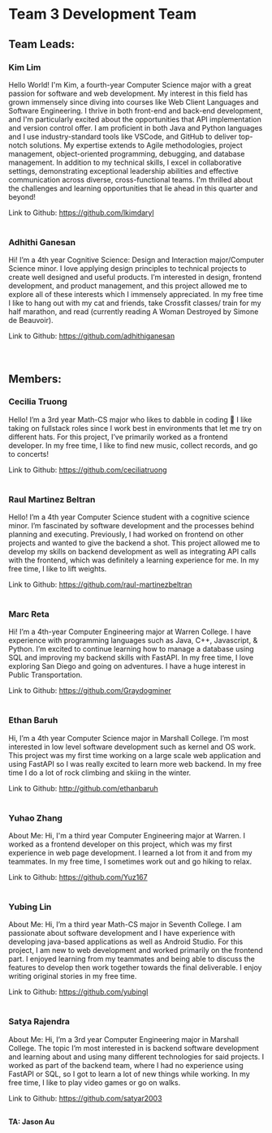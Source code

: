 # Team 3 Development Team

## Team Leads: 
### Kim Lim
Hello World! I'm Kim, a fourth-year Computer Science major with a great passion for software and web development. My interest in this field has grown immensely since diving into courses like Web Client Languages and Software Engineering. I thrive in both front-end and back-end development, and I'm particularly excited about the opportunities that API implementation and version control offer. I am proficient in both Java and Python languages and I use industry-standard tools like VSCode, and GitHub to deliver top-notch solutions. My expertise extends to Agile methodologies, project management, object-oriented programming, debugging, and database management. In addition to my technical skills, I excel in collaborative settings, demonstrating exceptional leadership abilities and effective communication across diverse, cross-functional teams. I'm thrilled about the challenges and learning opportunities that lie ahead in this quarter and beyond!
 
Link to Github: https://github.com/lkimdaryl
<br><br>
### Adhithi Ganesan
Hi! I’m a 4th year Cognitive Science: Design and Interaction major/Computer Science minor. I love applying design principles to technical projects to create well designed and useful products. I’m interested in design, frontend development, and product management, and this project allowed me to explore all of these interests which I immensely appreciated. In my free time I like to hang out with my cat and friends, take Crossfit classes/ train for my half marathon, and read (currently reading A Woman Destroyed by Simone de Beauvoir). 

Link to Github: https://github.com/adhithiganesan 
<br><br><br>
## Members:
### Cecilia Truong
Hello! I’m a 3rd year Math-CS major who likes to dabble in coding 🤥 I like taking on fullstack roles since I work best in environments that let me try on different hats. For this project, I’ve primarily worked as a frontend developer. In my free time, I like to find new music, collect records, and go to concerts! 

Link to Github: https://github.com/ceciliatruong
<br><br>
### Raul Martinez Beltran
Hello! I’m a 4th year Computer Science student with a cognitive science minor. I’m fascinated by software development and the processes behind planning and executing. Previously, I had worked on frontend on other projects and wanted to give the backend a shot. This project allowed me to develop my skills on backend development as well as integrating API calls with the frontend, which was definitely a learning experience for me. In my free time, I like to lift weights.

Link to Github: https://github.com/raul-martinezbeltran
<br><br>
### Marc Reta
Hi! I’m a 4th-year Computer Engineering major at Warren College. I have experience with programming languages such as Java, C++, Javascript, & Python. I’m excited to continue learning how to manage a database using SQL and improving my backend skills with FastAPI. In my free time, I love exploring San Diego and going on adventures. I have a huge interest in Public Transportation.

Link to Github: https://github.com/Graydogminer
<br><br>
### Ethan Baruh
Hi, I’m a 4th year Computer Science major in Marshall College. I’m most interested in low level software development such as kernel and OS work. This project was my first time working on a large scale web application and using FastAPI so I was really excited to learn more web backend. In my free time I do a lot of rock climbing and skiing in the winter. 

Link to Github: http://github.com/ethanbaruh
<br><br>
### Yuhao Zhang
About Me:
Hi, I'm a third year Computer Engineering major at Warren. I worked as a frontend developer on this project, which was my first experience in web page development. I learned a lot from it and from my teammates. In my free time, I sometimes work out and go hiking to relax.

Link to Github: https://github.com/Yuz167
<br><br>
### Yubing Lin
About Me:
Hi, I’m a third year Math-CS major in Seventh College. I am passionate about software development and I have experience with developing java-based applications as well as Android Studio. For this project, I am new to web development and worked primarily on the frontend part. I enjoyed learning from my teammates and being able to discuss the features to develop then work together towards the final deliverable. I enjoy writing original stories in my free time.

Link to Github: https://github.com/yubingl
<br><br>
### Satya Rajendra
About Me:
Hi, I’m a 3rd year Computer Engineering major in Marshall College. The topic I’m most interested in is backend software development and learning about and using many different technologies for said projects. I worked as part of the backend team, where I had no experience using FastAPI or SQL, so I got to learn a lot of new things while working. In my free time, I like to play video games or go on walks.

Link to Github: https://github.com/satyar2003

##
#### TA: Jason Au
